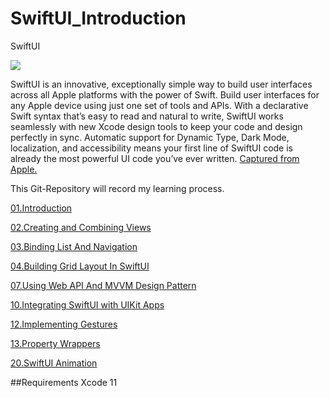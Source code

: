 # SwiftUI_Introduction
SwiftUI

![](https://developer.apple.com/assets/elements/icons/swiftui/swiftui-96x96_2x.png)

SwiftUI is an innovative, exceptionally simple way to build user interfaces across all Apple platforms with the power of Swift. Build user interfaces for any Apple device using just one set of tools and APIs. With a declarative Swift syntax that’s easy to read and natural to write, SwiftUI works seamlessly with new Xcode design tools to keep your code and design perfectly in sync. Automatic support for Dynamic Type, Dark Mode, localization, and accessibility means your first line of SwiftUI code is already the most powerful UI code you’ve ever written. [Captured from Apple.][SwiftUI]

This Git-Repository will record my learning process.

[01.Introduction][01.Introduction]

[02.Creating and Combining Views][02.Creating and Combining Views]

[03.Binding List And Navigation][03.Binding List And Navigation]

[04.Building Grid Layout In SwiftUI][04.Building Grid Layout In SwiftUI]

[07.Using Web API And MVVM Design Pattern][07.Using Web API And MVVM Design Pattern]

[10.Integrating SwiftUI with UIKit Apps][10.Integrating SwiftUI with UIKit Apps]

[12.Implementing Gestures][12.Implementing Gestures]

[13.Property Wrappers][13.Property Wrappers]

[20.SwiftUI Animation][20.SwiftUI Animation]

##Requirements
Xcode 11

  [SwiftUI]: <https://developer.apple.com/xcode/swiftui/>
  [01.Introduction]: <https://github.com/der1598c/SwiftUI_Introduction/tree/master/01.Introduction>
  [02.Creating and Combining Views]: <https://github.com/der1598c/SwiftUI_Introduction/tree/master/02.Creating and Combining Views>
  [03.Binding List And Navigation]: <https://github.com/der1598c/SwiftUI_Introduction/tree/master/03.Binding List And Navigation>
  [04.Building Grid Layout In SwiftUI]: <https://github.com/der1598c/SwiftUI_Introduction/tree/master/04.Building Grid Layout In SwiftUI>
  [07.Using Web API And MVVM Design Pattern]: <https://github.com/der1598c/SwiftUI_Introduction/tree/master/07.Using Web API And MVVM Design Pattern>
  [10.Integrating SwiftUI with UIKit Apps]: <https://github.com/der1598c/SwiftUI_Introduction/tree/master/10.Integrating SwiftUI with UIKit Apps>
  [12.Implementing Gestures]: <https://github.com/der1598c/SwiftUI_Introduction/tree/master/12.Implementing Gestures>
  [13.Property Wrappers]: <https://github.com/der1598c/SwiftUI_Introduction/tree/master/13.Property Wrappers>
  [20.SwiftUI Animation]: <https://github.com/der1598c/SwiftUI_Introduction/tree/master/20.SwiftUI Animation>
